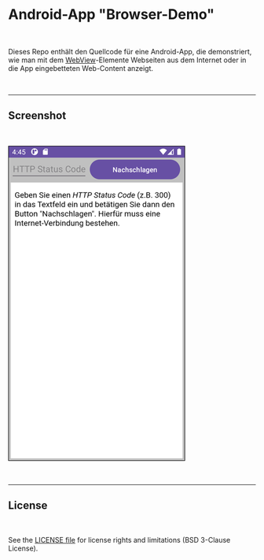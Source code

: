 # Android-App "Browser-Demo" #

<br>

Dieses Repo enthält den Quellcode für eine Android-App, die demonstriert, wie man mit dem
[WebView](https://developer.android.com/reference/android/webkit/WebView)-Elemente
Webseiten aus dem Internet oder in die App eingebetteten Web-Content anzeigt.

<br>

----

## Screenshot ##

<br>

![Screenshot](screenshot_1.png)

<br>

----

## License ##

<br>

See the [LICENSE file](LICENSE.md) for license rights and limitations (BSD 3-Clause License).

<br>
